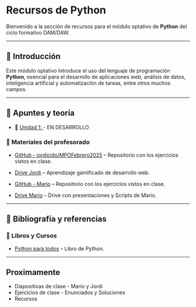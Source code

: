 # Recursos de Python

Bienvenido a la sección de recursos para el módulo optativo de **Python** del ciclo formativo DAM/DAW.

---

## 🐍 Introducción

Este módulo optativo introduce el uso del lenguaje de programación **Python**, esencial para el desarrollo de aplicaciones web, análisis de datos, inteligencia artificial y automatización de tareas, entre otros muchos campos.

---

## 📖 Apuntes y teoría

- 📄 [Unidad 1: ](https:) - EN DESARROLLO

### 🔹 Materiales del profesorado

- [GitHub - jordicido/MPOFebrero2025](https://github.com/jordicido/MPOFebrero2025) – Repositorio con los ejercicios vistos en clase.
- [Drive Jordi](https://www.codedex.io/) – Aprendizaje gamificado de desarrollo web.

- [GitHub - Mario](https://github.com/mariofloresUBU) – Repositorio con los ejercicios vistos en clase.
- [Drive Mario](https://drive.google.com/drive/folders/1GfldVgUt7C_wCgs5Vvl5Se0safCSiloU) – Drive con presentaciones y Scripts de Mario.

---

## 📖 Bibliografía y referencias

### 🔹 Libros y Cursos

- [Python para todos](https://cdn.discordapp.com/attachments/1341132063004426290/1343647721956835328/Python_para_todos.pdf?ex=68408d74&is=683f3bf4&hm=efeeadcabcd4aec1fb13afd0d3b8cc684a2545be684da843b42d26c7b1a7388f&) – Libro de Python.

---

## Proximamente

- Diapositivas de clase - Mario y Jordi
- Ejercicios de clase - Enunciados y Soluciones
- Recursos
